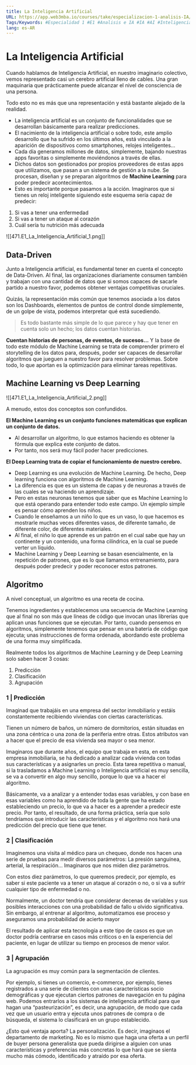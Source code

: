 ```yaml
---
title: La Inteligencia Artificial
URL: https://app.web3mba.io/courses/take/especializacion-1-analisis-IA/texts/41429873-u1-1-1-la-inteligencia-artificial
Tags/Keywords: #Especialidad 1 #E1 #Analisis e IA #IA #AI #Inteligencia Artificial #E1U1
lang: es-AR
---
```

# La Inteligencia Artificial
Cuando hablamos de Inteligencia Artificial, en nuestro imaginario colectivo, vemos representado casi un cerebro artificial lleno de cables. Una gran maquinaria que prácticamente puede alcanzar el nivel de consciencia de una persona.

Todo esto no es más que una representación y está bastante alejado de la realidad. 
- La inteligencia artificial es un conjunto de funcionalidades que se desarrollan básicamente para realizar predicciones. 
- El nacimiento de la inteligencia artificial o sobre todo, este amplio desarrollo que ha sufrido en los últimos años, está vinculado a la aparición de dispositivos como smartphones, relojes inteligentes…
- Cada día generamos millones de datos, simplemente, bajando nuestras apps favoritas o simplemente moviéndonos a través de ellas. 
- Dichos datos son gestionados por propios proveedores de estas apps que utilizamos, que pasan a un sistema de gestión a la nube. Se procesan, diseñan y se preparan algoritmos de **Machine Learning** para poder predecir acontecimientos. 
- Esto es importante porque pasamos a la acción. Imaginaros que si tienes un reloj inteligente siguiendo este esquema sería capaz de predecir:
1. Si vas a tener una enfermedad 
2. Si vas a tener un ataque al corazón
3. Cuál sería tu nutrición más adecuada

![[471.E1_La_Inteligencia_Artificial_1.png]]

## Data-Driven
Junto a Inteligencia artificial, es fundamental tener en cuenta el concepto de Data-Driven. Al final, las organizaciones diariamente consumen también y trabajan con una cantidad de datos que si somos capaces de sacarle partido a nuestro favor, podemos obtener ventajas competitivas cruciales.

Quizás, la representación más común que tenemos asociada a los datos son los Dashboards, elementos de puntos de control donde simplemente, de un golpe de vista, podemos interpretar qué está sucediendo.

> Es todo bastante más simple de lo que parece y hay que tener en cuenta solo un hecho; los datos cuentan historias.

**Cuentan historias de personas, de eventos, de sucesos…** Y la base de todo este módulo de Machine Learning se trata de comprender primero el storytelling de los datos para, después, poder ser capaces de desarrollar algoritmos que jueguen a nuestro favor para resolver problemas. Sobre todo, lo que aportan es la optimización para eliminar tareas repetitivas.

## Machine Learning vs Deep Learning
![[471.E1_La_Inteligencia_Artificial_2.png]]

A menudo, estos dos conceptos son confundidos. 

**El Machine Learning es un conjunto funciones matemáticas que explican un conjunto de datos.** 
- Al desarrollar un algoritmo, lo que estamos haciendo es obtener la fórmula que explica este conjunto de datos.
- Por tanto, nos será muy fácil poder hacer predicciones.

**El Deep Learning trata de copiar el funcionamiento de nuestro cerebro.** 
- Deep Learning es una evolución de Machine Learning. De hecho, Deep learning funciona con algoritmos de Machine Learning.
- La diferencia es que es un sistema de capas y de neuronas a través de las cuales se va haciendo un aprendizaje.
- Pero en estas neuronas tenemos que saber que es Machine Learning lo que está operando para entender todo este campo. Un ejemplo simple es pensar cómo aprenden los niños.
- Cuando le enseñamos a un niño lo que es un vaso, lo que hacemos es mostrarle muchas veces diferentes vasos, de diferente tamaño, de diferente color, de diferentes materiales.
- Al final, el niño lo que aprende es un patrón en el cual sabe que hay un continente y un contenido, una forma cilíndrica, en la cual se puede verter un líquido.
- Machine Learning y Deep Learning se basan esencialmente, en la repetición de patrones, que es lo que llamamos entrenamiento, para después poder predecir y poder reconocer estos patrones.

## Algoritmo
A nivel conceptual, un algoritmo es una receta de cocina. 

Tenemos ingredientes y establecemos una secuencia de Machine Learning que al final no son más que líneas de código que invocan unas librerías que aplican unas funciones que se ejecutan. Por tanto, cuando pensemos en algoritmos, simplemente tenemos que pensar en una batería de código que ejecuta; unas instrucciones de forma ordenada, abordando este problema de una forma muy simplificada.  
  
Realmente todos los algoritmos de Machine Learning y de Deep Learning solo saben hacer 3 cosas:
1. Predicción
2. Clasificación
3. Agrupación

### 1 | Predicción
Imaginad que trabajáis en una empresa del sector inmobiliario y estáis constantemente recibiendo viviendas con ciertas características. 

Tienen un número de baños, un número de dormitorios, están situadas en una zona céntrica o una zona de la periferia entre otras. Estos atributos van a hacer que el precio de esa vivienda sea mayor o sea menor.

Imaginaros que durante años, el equipo que trabaja en esta, en esta empresa inmobiliaria, se ha dedicado a analizar cada vivienda con todas sus características y a asignarles un precio. Esta tarea repetitiva o manual, si la trasladamos a Machine Learning o Inteligencia artificial es muy sencilla, se va a convertir en algo muy sencillo, porque lo que va a hacer el algoritmo.

Básicamente, va a analizar y a entender todas esas variables, y con base en esas variables como ha aprendido de toda la gente que ha estado estableciendo un precio, lo que va a hacer es a aprender a predecir este precio. Por tanto, el resultado, de una forma práctica, sería que solo tendríamos que introducir las características y el algoritmo nos hará una predicción del precio que tiene que tener.

### 2 | Clasificación
Imaginemos una visita al médico para un chequeo, donde nos hacen una serie de pruebas para medir diversos parámetros: La presión sanguínea, arterial, la respiración… Imaginaros que nos miden diez parámetros.

Con estos diez parámetros, lo que queremos predecir, por ejemplo, es saber si este paciente va a tener un ataque al corazón o no, o si va a sufrir cualquier tipo de enfermedad o no.

Normalmente, un doctor tendría que considerar decenas de variables y sus posibles interacciones con una probabilidad de fallo u olvido significativa. Sin embargo, al entrenar al algoritmo, automatizamos ese proceso y aseguramos una probabilidad de acierto mayor

El resultado de aplicar esta tecnología a este tipo de casos es que un doctor podría centrarse en casos más críticos o en la experiencia del paciente, en lugar de utilizar su tiempo en procesos de menor valor.

### 3 | Agrupación
La agrupación es muy común para la segmentación de clientes. 

Por ejemplo, si tienes un comercio, e-commerce, por ejemplo, tienes registrados a una serie de clientes con unas características socio demográficas y que ejecutan ciertos patrones de navegación en tu página web. Podemos entrarlos a los sistemas de inteligencia artificial para que hagan una “pasteurización”, es decir, una agrupación, de modo que cada vez que un usuario entra y ejecuta unos patrones de compra o de búsqueda, el sistema lo clasificará en un grupo establecido.

¿Esto qué ventaja aporta? La personalización. Es decir, imaginaos el departamento de marketing. No es lo mismo que haga una oferta a un perfil de buyer persona generalista que pueda dirigirse a alguien con unas características y preferencias más concretas lo que hará que se sienta mucho más cómodo, identificado y atraído por esa oferta.